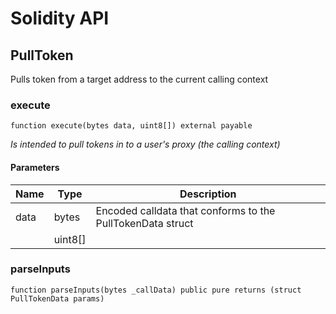 # Solidity API

## PullToken

Pulls token from a target address to the current calling context

### execute

```solidity
function execute(bytes data, uint8[]) external payable
```

_Is intended to pull tokens in to a user's proxy (the calling context)_

#### Parameters

| Name | Type | Description |
| ---- | ---- | ----------- |
| data | bytes | Encoded calldata that conforms to the PullTokenData struct |
|  | uint8[] |  |

### parseInputs

```solidity
function parseInputs(bytes _callData) public pure returns (struct PullTokenData params)
```

